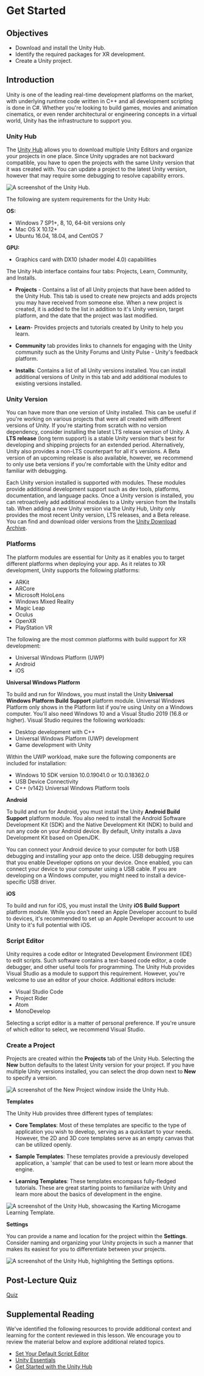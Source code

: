# Get Started

## Objectives

- Download and install the Unity Hub.
- Identify the required packages for XR development.
- Create a Unity project.

## Introduction

Unity is one of the leading real-time development platforms on the market, with underlying runtime code written in C++ and all development scripting is done in C#. Whether you're looking to build games, movies and animation cinematics, or even render architectural or engineering concepts in a virtual world, Unity has the infrastructure to support you.

### Unity Hub

The [Unity Hub](https://unity.com/unity-hub) allows you to download multiple Unity Editors and organize your projects in one place. Since Unity upgrades are not backward compatible, you have to open the projects with the same Unity version that it was created with. You can update a project to the latest Unity version, however that may require some debugging to resolve capability errors.

![A screenshot of the Unity Hub.](../../images/unity-hub.png)

The following are system requirements for the Unity Hub:

**OS:**

- Windows 7 SP1+, 8, 10, 64-bit versions only
- Mac OS X 10.12+
- Ubuntu 16.04, 18.04, and CentOS 7

**GPU:**

- Graphics card with DX10 (shader model 4.0) capabilities

The Unity Hub interface contains four tabs: Projects, Learn, Community, and Installs. 

- **Projects** - Contains a list of all Unity projects that have been added to the Unity Hub. This tab is used to create new projects and adds projects you may have received from someone else. When a new project is created, it is added to the list in addition to it's Unity version, target platform, and the date that the project was last modified.

- **Learn**- Provides projects and tutorials created by Unity to help you learn.
- **Community** tab provides links to channels for engaging with the Unity community such as the Unity Forums and Unity Pulse - Unity's feedback platform.
- **Installs**: Contains a list of all Unity versions installed. You can install additional versions of Unity in this tab and add additional modules to existing versions installed.

### Unity Version

You can have more than one version of Unity installed. This can be useful if you're working on various projects that were all created with different versions of Unity. If you're starting from scratch with no version dependency, consider installing the latest LTS release version of Unity. A **LTS release** (long term support)  is a stable Unity version that's best for developing and shipping projects for an extended period. Alternatively, Unity also provides a non-LTS counterpart for all it's versions. A Beta version of an upcoming release is also available, however, we recommend to only use beta versions if you're comfortable with the Unity editor and familiar with debugging.

Each Unity version installed is supported with modules. These modules provide additional development support such as dev tools, platforms, documentation, and language packs. Once a Unity version is installed, you can retroactively add additional modules to a Unity version from the Installs tab. When adding a new Unity version via the Unity Hub, Unity only provides the most recent Unity version, LTS releases, and a Beta release. You can find and download older versions from the [Unity Download Archive](https://unity3d.com/get-unity/download/archive).

### Platforms

The platform modules are essential for Unity as it enables you to target different platforms when deploying your app. As it relates to XR development, Unity supports the following platforms:

- ARKit
- ARCore
- Microsoft HoloLens
- Windows Mixed Reality
- Magic Leap
- Oculus
- OpenXR
- PlayStation VR

The following are the most common platforms with build support for XR development:

- Universal Windows Platform (UWP)
- Android
- iOS

**Universal Windows Platform**

To build and run for Windows, you must install the Unity **Universal Windows Platform Build Support** platform module. Universal Windows Platform only shows in the Platform list if you're using Unity on a Windows computer. You'll also need Windows 10 and a Visual Studio 2019 (16.8 or higher). Visual Studio requires the following workloads:

- Desktop development with C++
- Universal Windows Platform (UWP) development
- Game development with Unity

Within the UWP workload, make sure the following components are included for installation:

- Windows 10 SDK version 10.0.19041.0 or 10.0.18362.0
- USB Device Connectivity
- C++ (v142) Universal Windows Platform tools

**Android**

To build and run for Android, you must install the Unity **Android Build Support** platform module. You also need to install the Android Software Development Kit (SDK) and the Native Development Kit (NDK) to build and run any code on your Android device. By default, Unity installs a Java Development Kit based on OpenJDK.

You can connect your Android device to your computer for both USB debugging and installing your app onto the deice. USB debugging requires that you enable Developer options on your device. Once enabled, you can connect your device to your computer using a USB cable. If you are developing on a Windows computer, you might need to install a device-specific USB driver.

**iOS**

To build and run for iOS, you must install the Unity **iOS Build Support** platform module. While you don't need an Apple Developer account to build to devices, it's recommended to set up an Apple Developer account to use Unity to it's full potential with iOS.

### Script Editor

Unity requires a code editor or Integrated Development Environment (IDE) to edit scripts. Such software contains a text-based code editor, a code debugger, and other useful tools for programming. The Unity Hub provides Visual Studio as a module to support this requirement. However, you're welcome to use an editor of your choice. Additional editors include:

- Visual Studio Code
- Project Rider
- Atom
- MonoDevelop

Selecting a script editor is a matter of personal preference. If you're unsure of which editor to select, we recommend Visual Studio.

### Create a Project

Projects are created within the **Projects** tab of the Unity Hub. Selecting the **New** button defaults to the latest Unity version for your project. If you have multiple Unity versions installed, you can select the drop down next to **New** to specify a version.

![A screenshot of the New Project window inside the Unity Hub.](../../images/unity-new-project.png)

**Templates**

The Unity Hub provides three different types of templates:

- **Core Templates**: Most of these templates are specific to the type of application you wish to develop, serving as a quickstart to your needs. However, the 2D and 3D core templates serve as an empty canvas that can be utilized openly.

- **Sample Templates**: These templates provide a previously developed application, a 'sample' that can be used to test or learn more about the engine.

- **Learning Templates**: These templates encompass fully-fledged tutorials. These are great starting points to familiarize with Unity and learn more about the basics of development in the engine.

![A screenshot of the Unity Hub, showcasing the Karting Microgame Learning Template.](../../images/learning-template.png)

**Settings**

You can provide a name and location for the project within the **Settings**. Consider naming and organizing your Unity projects in such a manner that makes its easiest for you to differentiate between your projects.

![A screenshot of the Unity Hub, highlighting the Settings options.](../../images/new-project-settings.png)

## Post-Lecture Quiz

[Quiz](link-to-quiz-app)

## Supplemental Reading

We've identified the following resources to provide additional context and learning for the content reviewed in this lesson. We encourage you to review the material below and explore additional related topics.

- [Set Your Default Script Editor](https://learn.unity.com/tutorial/set-your-default-script-editor-ide#612f3e91edbc2a1b4b4418ee)
- [Unity Essentials](https://learn.unity.com/pathway/unity-essentials)
- [Get Started with the Unity Hub](https://docs.unity3d.com/hub/manual/index.html)
